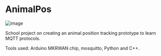 # AnimalPos

![image](https://github.com/oggyfoxy/animalpos/assets/72557460/91c37dc1-a79e-4154-a12d-5e3c781b2811)


School project on creating an animal position tracking prototype to learn MQTT protocols. 

Tools used: Arduino MKRWAN chip, mosquitto, Python and C++. 
